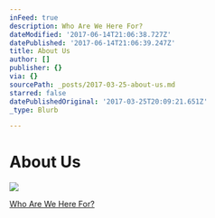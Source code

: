 ```yaml
---
inFeed: true
description: Who Are We Here For?
dateModified: '2017-06-14T21:06:38.727Z'
datePublished: '2017-06-14T21:06:39.247Z'
title: About Us
author: []
publisher: {}
via: {}
sourcePath: _posts/2017-03-25-about-us.md
starred: false
datePublishedOriginal: '2017-03-25T20:09:21.651Z'
_type: Blurb

---
```

# About Us
![](https://the-grid-user-content.s3-us-west-2.amazonaws.com/3c4560a2-b9a2-452f-bae0-e880f8ea0575.jpg)

[Who Are We Here For?][0]

[0]: http://itsamans.world/who-we-are-here-for